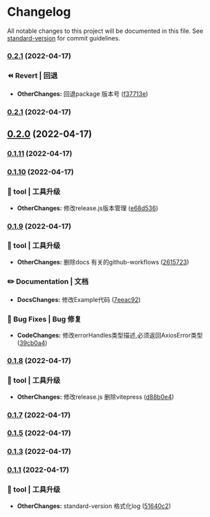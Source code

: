# Changelog

All notable changes to this project will be documented in this file. See [standard-version](https://github.com/conventional-changelog/standard-version) for commit guidelines.

### [0.2.1](https://github.com/Skylooker-hub/axits/compare/v0.2.0...v0.2.1) (2022-04-17)


### ⏪ Revert | 回退

* **OtherChanges:** 回退package 版本号 ([f37713e](https://github.com/Skylooker-hub/axits/commit/f37713e8a405b9147111fcde69f4a7c9e3a22e7b))

### [0.2.1](https://github.com/Skylooker-hub/axits/compare/v0.2.0...v0.2.1) (2022-04-17)

## [0.2.0](https://github.com/Skylooker-hub/axits/compare/v0.1.11...v0.2.0) (2022-04-17)

### [0.1.11](https://github.com/Skylooker-hub/axits/compare/v0.1.10...v0.1.11) (2022-04-17)

### [0.1.10](https://github.com/Skylooker-hub/axits/compare/v0.1.9...v0.1.10) (2022-04-17)


### 🚀 tool | 工具升级

* **OtherChanges:** 修改release.js版本管理 ([e68d536](https://github.com/Skylooker-hub/axits/commit/e68d53697c318d6c947be130ab026618fad9a26b))

### [0.1.9](https://github.com/Skylooker-hub/axits/compare/v0.1.8...v0.1.9) (2022-04-17)


### 🚀 tool | 工具升级

* **OtherChanges:** 删除docs 有关的github-workflows ([2615723](https://github.com/Skylooker-hub/axits/commit/26157239d4994aebfc950f1795069a155991d672))


### ✏️ Documentation | 文档

* **DocsChanges:** 修改Example代码 ([7eeac92](https://github.com/Skylooker-hub/axits/commit/7eeac92220be82a47ac65e31b31036460a089ea5))


### 🐛 Bug Fixes | Bug 修复

* **CodeChanges:** 修改errorHandles类型描述,必须返回AxiosError类型 ([39cb0a4](https://github.com/Skylooker-hub/axits/commit/39cb0a47aaa7b354cf2a3caf3cbb007d5aeecf35))

### [0.1.8](https://github.com/Skylooker-hub/axits/compare/v0.1.7...v0.1.8) (2022-04-17)


### 🚀 tool | 工具升级

* **OtherChanges:** 修改release.js 删除vitepress ([d88b0e4](https://github.com/Skylooker-hub/axits/commit/d88b0e4ff6412930bfe34097da3439d22c7a121d))

### [0.1.7](https://github.com/Skylooker-hub/axits/compare/v0.1.6...v0.1.7) (2022-04-17)

### [0.1.5](https://github.com/Skylooker-hub/axits/compare/v0.1.4...v0.1.5) (2022-04-17)

### [0.1.3](https://github.com/Skylooker-hub/axits/compare/v0.1.2...v0.1.3) (2022-04-17)

### [0.1.1](https://github.com/Skylooker-hub/axits/compare/v0.1.0...v0.1.1) (2022-04-17)


### 🚀 tool | 工具升级

* **OtherChanges:** standard-version 格式化log ([51640c2](https://github.com/Skylooker-hub/axits/commit/51640c274f792d78cb7131e4c55ea27f0b330c6a))
